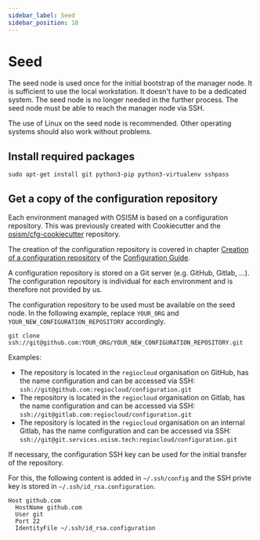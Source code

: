 ```yaml
---
sidebar_label: Seed
sidebar_position: 10
---
```


# Seed

The seed node is used once for the initial bootstrap of the manager node. It is sufficient
to use the local workstation. It doesn't have to be a dedicated system. The seed node is
no longer needed in the further process. The seed node must be able to reach the manager
node via SSH.

The use of Linux on the seed node is recommended. Other operating systems should also
work without problems.

## Install required packages

```
sudo apt-get install git python3-pip python3-virtualenv sshpass
```

## Get a copy of the configuration repository

Each environment managed with OSISM is based on a configuration repository. This was
previously created with Cookiecutter and the [osism/cfg-cookiecutter](https://github.com/osism/cfg-cookiecutter)
repository.

The creation of the configuration repository is covered in chapter
[Creation of a configuration repository](../configuration-guide/configuration-repository#creating-a-new-configuration-repository)
of the [Configuration Guide](../configuration-guide).

A configuration repository is stored on a Git server (e.g. GitHub, Gitlab, ...). The
configuration repository is individual for each environment and is therefore not provided
by us.

The configuration repository to be used must be available on the seed node. In the following
example, replace `YOUR_ORG` and `YOUR_NEW_CONFIGURATION_REPOSITORY` accordingly.

```
git clone ssh://git@github.com:YOUR_ORG/YOUR_NEW_CONFIGURATION_REPOSITORY.git
```

Examples:

* The repository is located in the `regiocloud` organisation on GitHub, has the name
  configuration and can be accessed via SSH: `ssh://git@github.com:regiocloud/configuration.git`
* The repository is located in the `regiocloud` organisation on Gitlab, has the name configuration
  and can be accessed via SSH: `ssh://git@gitlab.com:regiocloud/configuration.git`
* The repository is located in the `regiocloud` organisation on an internal Gitlab, has the name
  configuration and can be accessed via SSH: `ssh://git@git.services.osism.tech:regiocloud/configuration.git`

If necessary, the configuration SSH key can be used for the initial transfer of the repository.

For this, the following content is added in `~/.ssh/config` and the SSH privte key is stored in
`~/.ssh/id_rsa.configuration`.


```
Host github.com
  HostName github.com
  User git
  Port 22
  IdentityFile ~/.ssh/id_rsa.configuration
```
